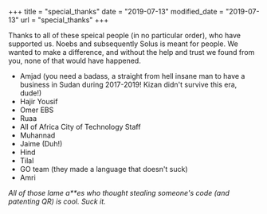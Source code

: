 +++
title = "special_thanks"
date = "2019-07-13"
modified_date = "2019-07-13"
url = "special_thanks"
+++

Thanks to all of these speical people (in no particular order), who have supported us. Noebs and subsequently Solus is meant for people. We wanted to make a difference, and without the help and trust we found from you, none of that would have happened.

- Amjad (you need a badass, a straight from hell insane man to have a business in Sudan during 2017-2019! Kizan didn't survive this era, dude!)
- Hajir Yousif
- Omer EBS
- Ruaa
- All of Africa City of Technology Staff
- Muhannad
- Jaime (Duh!)
- Hind
- Tilal
- GO team (they made a language that doesn't suck)
- Amri

_All of those lame a**es who thought stealing someone's code (and patenting QR) is cool. Suck it._
